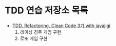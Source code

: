 # TDD 연습 저장소 목록

* [TDD, Refactoring, Clean Code 3기 with javajigi](https://edu.nextstep.camp/s/kbJl1bbZ/syllabus)
    1. 레이싱 경주 게임 구현
    2. 로또 게임 구현
